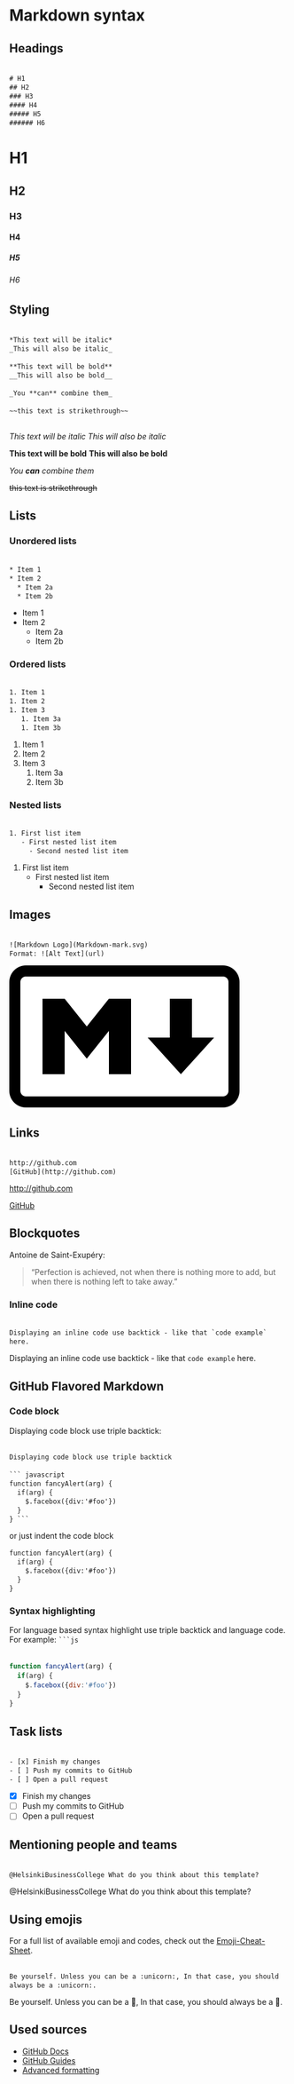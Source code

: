 # Markdown syntax

## Headings


```

# H1
## H2
### H3
#### H4
##### H5
###### H6

```

# H1
## H2
### H3
#### H4
##### H5
###### H6

## Styling

```

*This text will be italic*
_This will also be italic_

**This text will be bold**
__This will also be bold__

_You **can** combine them_

~~this text is strikethrough~~


```


*This text will be italic*
_This will also be italic_

**This text will be bold**
__This will also be bold__

_You **can** combine them_

~~this text is strikethrough~~


## Lists

### Unordered lists

```

* Item 1
* Item 2
  * Item 2a
  * Item 2b

```

* Item 1
* Item 2
  * Item 2a
  * Item 2b

### Ordered lists

```

1. Item 1
1. Item 2
1. Item 3
   1. Item 3a
   1. Item 3b

```

1. Item 1
2. Item 2
3. Item 3
   1. Item 3a
   2. Item 3b

### Nested lists

```

1. First list item
   - First nested list item
     - Second nested list item

```

1. First list item
   - First nested list item
     - Second nested list item

## Images

```

![Markdown Logo](Markdown-mark.svg)
Format: ![Alt Text](url)

```

![Markdown Logo](Markdown-mark.svg)

## Links

```

http://github.com
[GitHub](http://github.com)

```

http://github.com

[GitHub](http://github.com)

## Blockquotes

Antoine de Saint-Exupéry:

> “Perfection is achieved, not when there is nothing more to add, but when there is nothing left to take away.”

### Inline code


```

Displaying an inline code use backtick - like that `code example` here.

```

Displaying an inline code use backtick - like that `code example` here.

## GitHub Flavored Markdown

### Code block

Displaying code block use triple backtick:

```

Displaying code block use triple backtick

``` javascript
function fancyAlert(arg) {
  if(arg) {
    $.facebox({div:'#foo'})
  }
} ```
 ``` 


or just indent the code block

    function fancyAlert(arg) {
      if(arg) {
        $.facebox({div:'#foo'})
      }
    }


### Syntax highlighting

For language based syntax highlight use triple backtick and language code. 
For example: ` ```js `

```js

function fancyAlert(arg) {
  if(arg) {
    $.facebox({div:'#foo'})
  }
}

```

## Task lists

```

- [x] Finish my changes
- [ ] Push my commits to GitHub
- [ ] Open a pull request

```

- [x] Finish my changes
- [ ] Push my commits to GitHub
- [ ] Open a pull request

## Mentioning people and teams
```

@HelsinkiBusinessCollege What do you think about this template?

```

@HelsinkiBusinessCollege What do you think about this template?

## Using emojis

For a full list of available emoji and codes, check out the [Emoji-Cheat-Sheet](https://github.com/ikatyang/emoji-cheat-sheet/blob/master/README.md).


```

Be yourself. Unless you can be a :unicorn:, In that case, you should always be a :unicorn:.

```

Be yourself. Unless you can be a :unicorn:, In that case, you should always be a :unicorn:.



## Used sources

- [GitHub Docs](https://docs.github.com/en/github/writing-on-github/basic-writing-and-formatting-syntax)
- [GitHub Guides](https://guides.github.com/features/mastering-markdown/)
- [Advanced formatting](https://docs.github.com/en/github/writing-on-github/working-with-advanced-formatting)